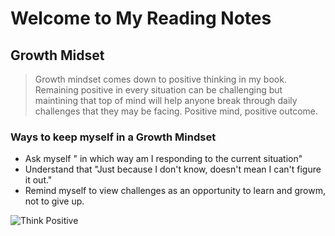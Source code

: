# Welcome to My Reading Notes

## Growth Midset

> Growth mindset comes down to positive thinking in my book.  Remaining positive in every situation can be challenging but maintining that top of mind will help anyone break through daily challenges that they may be facing. Positive mind, positive outcome.


### Ways to keep myself in a Growth Mindset
  - Ask myself " in which way am I responding to the current situation"
  - Understand that "Just because I don't know, doesn't mean I can't figure it out."
  - Remind myself to view challenges as an opportunity to learn and growm, not to give up.
  

![Think Positive](https://user-images.githubusercontent.com/93397389/140864519-5dee8d1a-55b3-43ca-952b-6148de0cf556.png)

